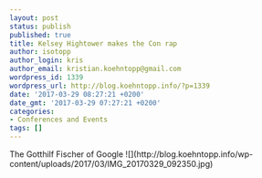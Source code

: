 ```yaml
---
layout: post
status: publish
published: true
title: Kelsey Hightower makes the Con rap
author: isotopp
author_login: kris
author_email: kristian.koehntopp@gmail.com
wordpress_id: 1339
wordpress_url: http://blog.koehntopp.info/?p=1339
date: '2017-03-29 08:27:21 +0200'
date_gmt: '2017-03-29 07:27:21 +0200'
categories:
- Conferences and Events
tags: []
---
```

<p>The Gotthilf Fischer of Google ![](http://blog.koehntopp.info/wp-content/uploads/2017/03/IMG_20170329_092350.jpg)</p>

